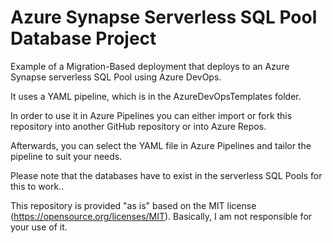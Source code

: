 # Azure Synapse Serverless SQL Pool Database Project

Example of a Migration-Based deployment that deploys to an Azure Synapse serverless SQL Pool using Azure DevOps.

It uses a YAML pipeline, which is in the AzureDevOpsTemplates folder.

In order to use it in Azure Pipelines you can either import or fork this repository into another GitHub repository or into Azure Repos.

Afterwards, you can select the YAML file in Azure Pipelines and tailor the pipeline to suit your needs.

Please note that the databases have to exist in the serverless SQL Pools for this to work..

This repository is provided "as is" based on the MIT license (https://opensource.org/licenses/MIT). Basically, I am not responsible for your use of it.
